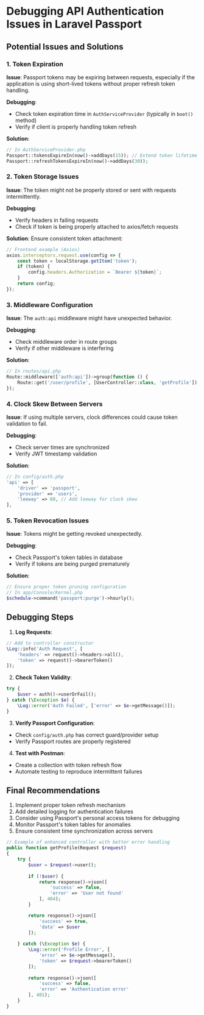 # Debugging API Authentication Issues in Laravel Passport

## Potential Issues and Solutions

### 1. Token Expiration
**Issue**: Passport tokens may be expiring between requests, especially if the application is using short-lived tokens without proper refresh token handling.

**Debugging**:
- Check token expiration time in `AuthServiceProvider` (typically in `boot()` method)
- Verify if client is properly handling token refresh

**Solution**:
```php
// In AuthServiceProvider.php
Passport::tokensExpireIn(now()->addDays(15)); // Extend token lifetime if needed
Passport::refreshTokensExpireIn(now()->addDays(30));
```

### 2. Token Storage Issues
**Issue**: The token might not be properly stored or sent with requests intermittently.

**Debugging**:
- Verify headers in failing requests
- Check if token is being properly attached to axios/fetch requests

**Solution**:
Ensure consistent token attachment:
```javascript
// Frontend example (Axios)
axios.interceptors.request.use(config => {
    const token = localStorage.getItem('token');
    if (token) {
        config.headers.Authorization = `Bearer ${token}`;
    }
    return config;
});
```

### 3. Middleware Configuration
**Issue**: The `auth:api` middleware might have unexpected behavior.

**Debugging**:
- Check middleware order in route groups
- Verify if other middleware is interfering

**Solution**:
```php
// In routes/api.php
Route::middleware(['auth:api'])->group(function () {
    Route::get('/user/profile', [UserController::class, 'getProfile']);
});
```

### 4. Clock Skew Between Servers
**Issue**: If using multiple servers, clock differences could cause token validation to fail.

**Debugging**:
- Check server times are synchronized
- Verify JWT timestamp validation

**Solution**:
```php
// In config/auth.php
'api' => [
    'driver' => 'passport',
    'provider' => 'users',
    'leeway' => 60, // Add leeway for clock skew
],
```

### 5. Token Revocation Issues
**Issue**: Tokens might be getting revoked unexpectedly.

**Debugging**:
- Check Passport's token tables in database
- Verify if tokens are being purged prematurely

**Solution**:
```php
// Ensure proper token pruning configuration
// In app/Console/Kernel.php
$schedule->command('passport:purge')->hourly();
```

## Debugging Steps

1. **Log Requests**:
```php
// Add to controller constructor
\Log::info('Auth Request', [
    'headers' => request()->headers->all(),
    'token' => request()->bearerToken()
]);
```

2. **Check Token Validity**:
```php
try {
    $user = auth()->userOrFail();
} catch (\Exception $e) {
    \Log::error('Auth Failed', ['error' => $e->getMessage()]);
}
```

3. **Verify Passport Configuration**:
- Check `config/auth.php` has correct guard/provider setup
- Verify Passport routes are properly registered

4. **Test with Postman**:
- Create a collection with token refresh flow
- Automate testing to reproduce intermittent failures

## Final Recommendations

1. Implement proper token refresh mechanism
2. Add detailed logging for authentication failures
3. Consider using Passport's personal access tokens for debugging
4. Monitor Passport's token tables for anomalies
5. Ensure consistent time synchronization across servers

```php
// Example of enhanced controller with better error handling
public function getProfile(Request $request)
{
    try {
        $user = $request->user();
        
        if (!$user) {
            return response()->json([
                'success' => false,
                'error' => 'User not found'
            ], 404);
        }

        return response()->json([
            'success' => true,
            'data' => $user
        ]);
        
    } catch (\Exception $e) {
        \Log::error('Profile Error', [
            'error' => $e->getMessage(),
            'token' => $request->bearerToken()
        ]);
        
        return response()->json([
            'success' => false,
            'error' => 'Authentication error'
        ], 401);
    }
}
```

